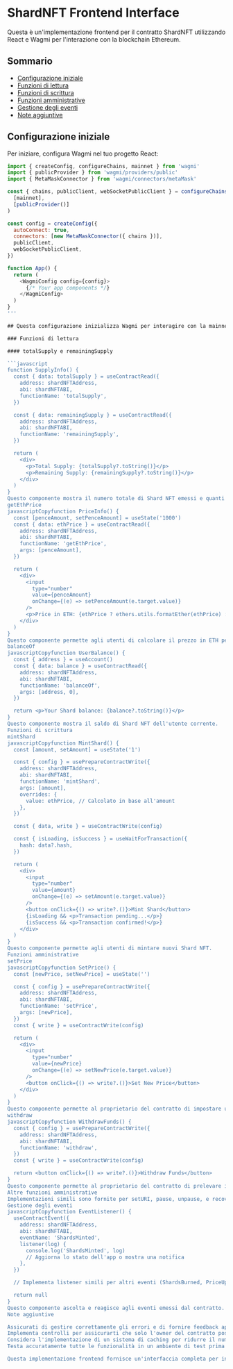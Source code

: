 # ShardNFT Frontend Interface

Questa è un'implementazione frontend per il contratto ShardNFT utilizzando React e Wagmi per l'interazione con la blockchain Ethereum.

## Sommario

- [Configurazione iniziale](#configurazione-iniziale)
- [Funzioni di lettura](#funzioni-di-lettura)
- [Funzioni di scrittura](#funzioni-di-scrittura)
- [Funzioni amministrative](#funzioni-amministrative)
- [Gestione degli eventi](#gestione-degli-eventi)
- [Note aggiuntive](#note-aggiuntive)

## Configurazione iniziale

Per iniziare, configura Wagmi nel tuo progetto React:

```javascript
import { createConfig, configureChains, mainnet } from 'wagmi'
import { publicProvider } from 'wagmi/providers/public'
import { MetaMaskConnector } from 'wagmi/connectors/metaMask'

const { chains, publicClient, webSocketPublicClient } = configureChains(
  [mainnet],
  [publicProvider()]
)

const config = createConfig({
  autoConnect: true,
  connectors: [new MetaMaskConnector({ chains })],
  publicClient,
  webSocketPublicClient,
})

function App() {
  return (
    <WagmiConfig config={config}>
      {/* Your app components */}
    </WagmiConfig>
  )
}
'''

## Questa configurazione inizializza Wagmi per interagire con la mainnet Ethereum usando MetaMask come connettore principale.

### Funzioni di lettura

#### totalSupply e remainingSupply

```javascript
function SupplyInfo() {
  const { data: totalSupply } = useContractRead({
    address: shardNFTAddress,
    abi: shardNFTABI,
    functionName: 'totalSupply',
  })

  const { data: remainingSupply } = useContractRead({
    address: shardNFTAddress,
    abi: shardNFTABI,
    functionName: 'remainingSupply',
  })

  return (
    <div>
      <p>Total Supply: {totalSupply?.toString()}</p>
      <p>Remaining Supply: {remainingSupply?.toString()}</p>
    </div>
  )
}
Questo componente mostra il numero totale di Shard NFT emessi e quanti possono ancora essere mintati.
getEthPrice
javascriptCopyfunction PriceInfo() {
  const [penceAmount, setPenceAmount] = useState('1000')
  const { data: ethPrice } = useContractRead({
    address: shardNFTAddress,
    abi: shardNFTABI,
    functionName: 'getEthPrice',
    args: [penceAmount],
  })

  return (
    <div>
      <input 
        type="number" 
        value={penceAmount} 
        onChange={(e) => setPenceAmount(e.target.value)}
      />
      <p>Price in ETH: {ethPrice ? ethers.utils.formatEther(ethPrice) : 'N/A'}</p>
    </div>
  )
}
Questo componente permette agli utenti di calcolare il prezzo in ETH per un dato importo in pence.
balanceOf
javascriptCopyfunction UserBalance() {
  const { address } = useAccount()
  const { data: balance } = useContractRead({
    address: shardNFTAddress,
    abi: shardNFTABI,
    functionName: 'balanceOf',
    args: [address, 0],
  })

  return <p>Your Shard balance: {balance?.toString()}</p>
}
Questo componente mostra il saldo di Shard NFT dell'utente corrente.
Funzioni di scrittura
mintShard
javascriptCopyfunction MintShard() {
  const [amount, setAmount] = useState('1')

  const { config } = usePrepareContractWrite({
    address: shardNFTAddress,
    abi: shardNFTABI,
    functionName: 'mintShard',
    args: [amount],
    overrides: {
      value: ethPrice, // Calcolato in base all'amount
    },
  })

  const { data, write } = useContractWrite(config)

  const { isLoading, isSuccess } = useWaitForTransaction({
    hash: data?.hash,
  })

  return (
    <div>
      <input 
        type="number" 
        value={amount} 
        onChange={(e) => setAmount(e.target.value)}
      />
      <button onClick={() => write?.()}>Mint Shard</button>
      {isLoading && <p>Transaction pending...</p>}
      {isSuccess && <p>Transaction confirmed!</p>}
    </div>
  )
}
Questo componente permette agli utenti di mintare nuovi Shard NFT.
Funzioni amministrative
setPrice
javascriptCopyfunction SetPrice() {
  const [newPrice, setNewPrice] = useState('')

  const { config } = usePrepareContractWrite({
    address: shardNFTAddress,
    abi: shardNFTABI,
    functionName: 'setPrice',
    args: [newPrice],
  })
  const { write } = useContractWrite(config)

  return (
    <div>
      <input 
        type="number" 
        value={newPrice} 
        onChange={(e) => setNewPrice(e.target.value)}
      />
      <button onClick={() => write?.()}>Set New Price</button>
    </div>
  )
}
Questo componente permette al proprietario del contratto di impostare un nuovo prezzo per il minting.
withdraw
javascriptCopyfunction WithdrawFunds() {
  const { config } = usePrepareContractWrite({
    address: shardNFTAddress,
    abi: shardNFTABI,
    functionName: 'withdraw',
  })
  const { write } = useContractWrite(config)

  return <button onClick={() => write?.()}>Withdraw Funds</button>
}
Questo componente permette al proprietario del contratto di prelevare i fondi accumulati.
Altre funzioni amministrative
Implementazioni simili sono fornite per setURI, pause, unpause, e recoverERC20.
Gestione degli eventi
javascriptCopyfunction EventListener() {
  useContractEvent({
    address: shardNFTAddress,
    abi: shardNFTABI,
    eventName: 'ShardsMinted',
    listener(log) {
      console.log('ShardsMinted', log)
      // Aggiorna lo stato dell'app o mostra una notifica
    },
  })

  // Implementa listener simili per altri eventi (ShardsBurned, PriceUpdated, etc.)

  return null
}
Questo componente ascolta e reagisce agli eventi emessi dal contratto.
Note aggiuntive

Assicurati di gestire correttamente gli errori e di fornire feedback appropriato all'utente per tutte le interazioni con il contratto.
Implementa controlli per assicurarti che solo l'owner del contratto possa accedere alle funzioni amministrative.
Considera l'implementazione di un sistema di caching per ridurre il numero di chiamate alla blockchain.
Testa accuratamente tutte le funzionalità in un ambiente di test prima di deployare in produzione.

Questa implementazione frontend fornisce un'interfaccia completa per interagire con tutte le funzioni principali del contratto ShardNFT, utilizzando Wagmi per semplificare le interazioni con la blockchain Ethereum e React per creare un'interfaccia utente reattiva e user-friendly.
